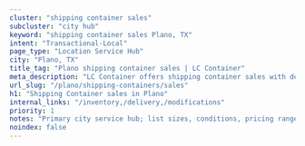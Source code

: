 ```yaml
---
cluster: "shipping container sales"
subcluster: "city hub"
keyword: "shipping container sales Plano, TX"
intent: "Transactional-Local"
page_type: "Location Service Hub"
city: "Plano, TX"
title_tag: "Plano shipping container sales | LC Container"
meta_description: "LC Container offers shipping container sales with delivery in Plano, TX. Local. Fast quotes. Since 2003."
url_slug: "/plano/shipping-containers/sales"
h1: "Shipping Container sales in Plano"
internal_links: "/inventory,/delivery,/modifications"
priority: 1
notes: "Primary city service hub; list sizes, conditions, pricing ranges, photos, testimonials."
noindex: false
---
```


<!-- TODO: Add unique city/inventory copy, images, and internal links here. -->
